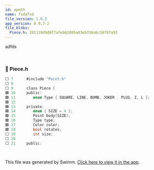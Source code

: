 ```yaml
---
id: epmth
name: fsdafsd
file_version: 1.0.2
app_version: 0.9.7-2
file_blobs:
  Piece.h: 201139d9d0f7afeb62885a03eb336abc3d707a93
---
```


adfds

<br/>



<!-- NOTE-swimm-snippet: the lines below link your snippet to Swimm -->
### 📄 Piece.h
```c
⬜ 7      #include "Point.h"
⬜ 8      
⬜ 9      class Piece {
🟩 10     public:
🟩 11     	enum Type { SQUARE, LINE, BOMB, JOKER , PLUS, Z, L }; 
🟩 12     
🟩 13     private:
🟩 14     	enum { SIZE = 4 };
🟩 15     	Point body[SIZE];
🟩 16     	Type type;
🟩 17     	Color color;
🟩 18     	bool rotates;
⬜ 19     	int size;
⬜ 20     
⬜ 21     public:
```

<br/>

This file was generated by Swimm. [Click here to view it in the app](https://swimm-web-app.web.app/repos/Z2l0aHViJTNBJTNBVGV0cmlzLS0tVjIlM0ElM0FEYW5pZWxDNw==/docs/epmth).